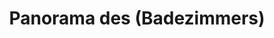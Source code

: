 ---
layout: /panorama.ect
project: '/web/projects/private/obichay-zhivota'
image: 'http://hub.acherno.com/svn/obichay-zhivota/Site/Panorami/Katya_Harmanli_Et2_Banq_Malko_Momche_Panorama_01.jpg'
title: 'Panorama des (Badezimmers)'
sitemap: false
---
